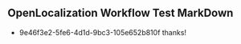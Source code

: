 ## OpenLocalization Workflow Test MarkDown
* 9e46f3e2-5fe6-4d1d-9bc3-105e652b810f thanks!

<!--HONumber=Aug16_HO4-->


